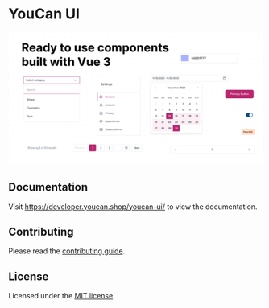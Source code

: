 # YouCan UI

![hero](/banner.jpg)

## Documentation

Visit <https://developer.youcan.shop/youcan-ui/> to view the documentation.

## Contributing

Please read the [contributing guide](/CONTRIBUTING.md).

## License

Licensed under the [MIT license](/LICENSE.md).
